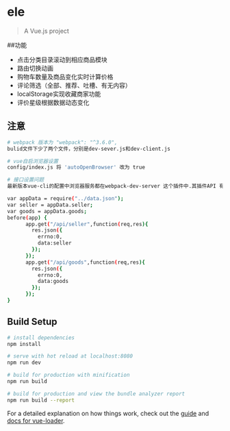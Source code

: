 # ele

> A Vue.js project

##功能
* 点击分类目录滚动到相应商品模块
* 路由切换动画
* 购物车数量及商品变化实时计算价格
* 评论筛选（全部、推荐、吐槽、有无内容）
* localStorage实现收藏商家功能
* 评价星级根据数据动态变化

## 注意

```bash
# webpack 版本为 "webpack": "^3.6.0",
bulid文件下少了两个文件，分别是dev-sever.js和dev-client.js 

# vue自启浏览器设置
config/index.js 将 'autoOpenBrowser' 改为 true

# 接口设置问题
最新版本vue-cli的配置中浏览器服务都在webpack-dev-server 这个插件中.其插件API 有一个参数就是devServer.before 

var appData = require("../data.json");
var seller = appData.seller;
var goods = appData.goods;
before(app) {
      app.get("/api/seller",function(req,res){
        res.json({
          errno:0,
          data:seller
        });
      });
      app.get("/api/goods",function(req,res){
        res.json({
          errno:0,
          data:goods
        });
      });
}
```
## Build Setup

``` bash
# install dependencies
npm install

# serve with hot reload at localhost:8080
npm run dev

# build for production with minification
npm run build

# build for production and view the bundle analyzer report
npm run build --report
```

For a detailed explanation on how things work, check out the [guide](http://vuejs-templates.github.io/webpack/) and [docs for vue-loader](http://vuejs.github.io/vue-loader).
